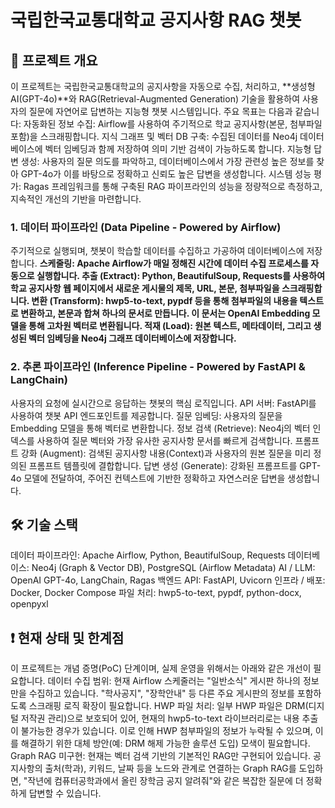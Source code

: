 # 국립한국교통대학교 공지사항 RAG 챗봇
## 📖 프로젝트 개요
이 프로젝트는 국립한국교통대학교의 공지사항을 자동으로 수집, 처리하고, **생성형 AI(GPT-4o)**와 RAG(Retrieval-Augmented Generation) 기술을 활용하여 사용자의 질문에 자연어로 답변하는 지능형 챗봇 시스템입니다.
주요 목표는 다음과 같습니다:
자동화된 정보 수집: Airflow를 사용하여 주기적으로 학교 공지사항(본문, 첨부파일 포함)을 스크래핑합니다.
지식 그래프 및 벡터 DB 구축: 수집된 데이터를 Neo4j 데이터베이스에 벡터 임베딩과 함께 저장하여 의미 기반 검색이 가능하도록 합니다.
지능형 답변 생성: 사용자의 질문 의도를 파악하고, 데이터베이스에서 가장 관련성 높은 정보를 찾아 GPT-4o가 이를 바탕으로 정확하고 신뢰도 높은 답변을 생성합니다.
시스템 성능 평가: Ragas 프레임워크를 통해 구축된 RAG 파이프라인의 성능을 정량적으로 측정하고, 지속적인 개선의 기반을 마련합니다.

### 1. 데이터 파이프라인 (Data Pipeline - Powered by Airflow)
주기적으로 실행되며, 챗봇이 학습할 데이터를 수집하고 가공하여 데이터베이스에 저장합니다.
**스케줄링: Apache Airflow가 매일 정해진 시간에 데이터 수집 프로세스를 자동으로 실행합니다.
추출 (Extract): Python, BeautifulSoup, Requests를 사용하여 학교 공지사항 웹 페이지에서 새로운 게시물의 제목, URL, 본문, 첨부파일을 스크래핑합니다.
변환 (Transform): hwp5-to-text, pypdf 등을 통해 첨부파일의 내용을 텍스트로 변환하고, 본문과 합쳐 하나의 문서로 만듭니다. 이 문서는 OpenAI Embedding 모델을 통해 고차원 벡터로 변환됩니다.
적재 (Load): 원본 텍스트, 메타데이터, 그리고 생성된 벡터 임베딩을 Neo4j 그래프 데이터베이스에 저장합니다.**
### 2. 추론 파이프라인 (Inference Pipeline - Powered by FastAPI & LangChain)
사용자의 요청에 실시간으로 응답하는 챗봇의 핵심 로직입니다.
API 서버: FastAPI를 사용하여 챗봇 API 엔드포인트를 제공합니다.
질문 임베딩: 사용자의 질문을 Embedding 모델을 통해 벡터로 변환합니다.
정보 검색 (Retrieve): Neo4j의 벡터 인덱스를 사용하여 질문 벡터와 가장 유사한 공지사항 문서를 빠르게 검색합니다.
프롬프트 강화 (Augment): 검색된 공지사항 내용(Context)과 사용자의 원본 질문을 미리 정의된 프롬프트 템플릿에 결합합니다.
답변 생성 (Generate): 강화된 프롬프트를 GPT-4o 모델에 전달하여, 주어진 컨텍스트에 기반한 정확하고 자연스러운 답변을 생성합니다.
## 🛠️ 기술 스택
데이터 파이프라인: Apache Airflow, Python, BeautifulSoup, Requests
데이터베이스: Neo4j (Graph & Vector DB), PostgreSQL (Airflow Metadata)
AI / LLM: OpenAI GPT-4o, LangChain, Ragas
백엔드 API: FastAPI, Uvicorn
인프라 / 배포: Docker, Docker Compose
파일 처리: hwp5-to-text, pypdf, python-docx, openpyxl
## ❗ 현재 상태 및 한계점
이 프로젝트는 개념 증명(PoC) 단계이며, 실제 운영을 위해서는 아래와 같은 개선이 필요합니다.
데이터 수집 범위: 현재 Airflow 스케줄러는 "일반소식" 게시판 하나의 정보만을 수집하고 있습니다. "학사공지", "장학안내" 등 다른 주요 게시판의 정보를 포함하도록 스크래핑 로직 확장이 필요합니다.
HWP 파일 처리: 일부 HWP 파일은 DRM(디지털 저작권 관리)으로 보호되어 있어, 현재의 hwp5-to-text 라이브러리로는 내용 추출이 불가능한 경우가 있습니다. 이로 인해 HWP 첨부파일의 정보가 누락될 수 있으며, 이를 해결하기 위한 대체 방안(예: DRM 해제 가능한 솔루션 도입) 모색이 필요합니다.
Graph RAG 미구현: 현재는 벡터 검색 기반의 기본적인 RAG만 구현되어 있습니다. 공지사항의 출처(학과), 키워드, 날짜 등을 노드와 관계로 연결하는 Graph RAG를 도입하면, "작년에 컴퓨터공학과에서 올린 장학금 공지 알려줘"와 같은 복잡한 질문에 더 정확하게 답변할 수 있습니다.

